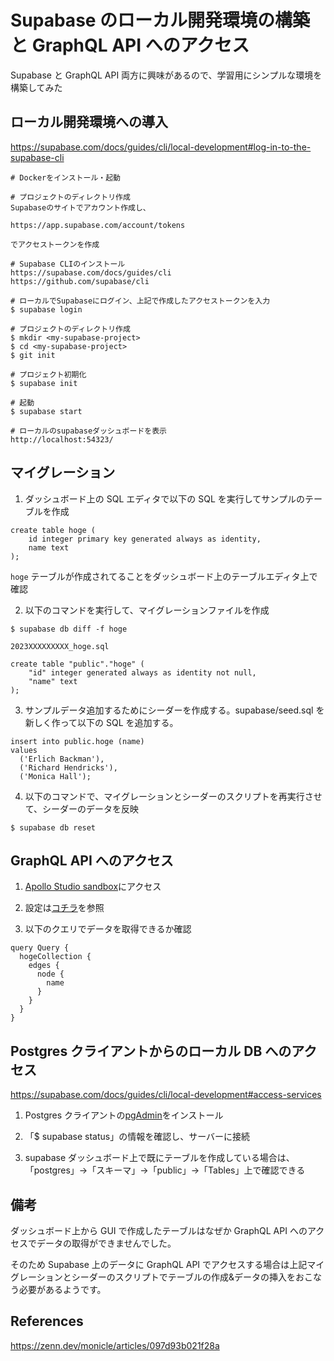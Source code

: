 # Supabase のローカル開発環境の構築と GraphQL API へのアクセス

Supabase と GraphQL API 両方に興味があるので、学習用にシンプルな環境を構築してみた

## ローカル開発環境への導入

https://supabase.com/docs/guides/cli/local-development#log-in-to-the-supabase-cli

```
# Dockerをインストール・起動

# プロジェクトのディレクトリ作成
Supabaseのサイトでアカウント作成し、

https://app.supabase.com/account/tokens

でアクセストークンを作成

# Supabase CLIのインストール
https://supabase.com/docs/guides/cli
https://github.com/supabase/cli

# ローカルでSupabaseにログイン、上記で作成したアクセストークンを入力
$ supabase login

# プロジェクトのディレクトリ作成
$ mkdir <my-supabase-project>
$ cd <my-supabase-project>
$ git init

# プロジェクト初期化
$ supabase init

# 起動
$ supabase start

# ローカルのsupabaseダッシュボードを表示
http://localhost:54323/
```

## マイグレーション

1. ダッシュボード上の SQL エディタで以下の SQL を実行してサンプルのテーブルを作成

```
create table hoge (
    id integer primary key generated always as identity,
    name text
);
```

`hoge` テーブルが作成されてることをダッシュボード上のテーブルエディタ上で確認

2. 以下のコマンドを実行して、マイグレーションファイルを作成

```
$ supabase db diff -f hoge
```

`2023XXXXXXXXX_hoge.sql`

```
create table "public"."hoge" (
    "id" integer generated always as identity not null,
    "name" text
);

```

3. サンプルデータ追加するためにシーダーを作成する。supabase/seed.sql を新しく作って以下の SQL を追加する。

```
insert into public.hoge (name)
values
  ('Erlich Backman'),
  ('Richard Hendricks'),
  ('Monica Hall');
```

4. 以下のコマンドで、マイグレーションとシーダーのスクリプトを再実行させて、シーダーのデータを反映

```
$ supabase db reset
```

## GraphQL API へのアクセス

1. [Apollo Studio sandbox](https://studio.apollographql.com/sandbox/explorer)にアクセス

2. 設定は[コチラ](https://zenn.dev/monicle/articles/097d93b021f28a#graphql%E3%81%AE%E3%82%A8%E3%83%B3%E3%83%89%E3%83%9D%E3%82%A4%E3%83%B3%E3%83%88%E3%82%92%E5%8F%A9%E3%81%84%E3%81%A6%E3%81%BF%E3%82%8B)を参照

3. 以下のクエリでデータを取得できるか確認

```
query Query {
  hogeCollection {
    edges {
      node {
        name
      }
    }
  }
}
```

## Postgres クライアントからのローカル DB へのアクセス

https://supabase.com/docs/guides/cli/local-development#access-services

1. Postgres クライアントの[pgAdmin](https://www.pgadmin.org/)をインストール

2. 「$ supabase status」の情報を確認し、サーバーに接続

3. supabase ダッシュボード上で既にテーブルを作成している場合は、「postgres」→「スキーマ」→「public」→「Tables」上で確認できる

## 備考

ダッシュボード上から GUI で作成したテーブルはなぜか GraphQL API へのアクセスでデータの取得ができませんでした。

そのため Supabase 上のデータに GraphQL API でアクセスする場合は上記マイグレーションとシーダーのスクリプトでテーブルの作成&データの挿入をおこなう必要があるようです。

## References

https://zenn.dev/monicle/articles/097d93b021f28a
